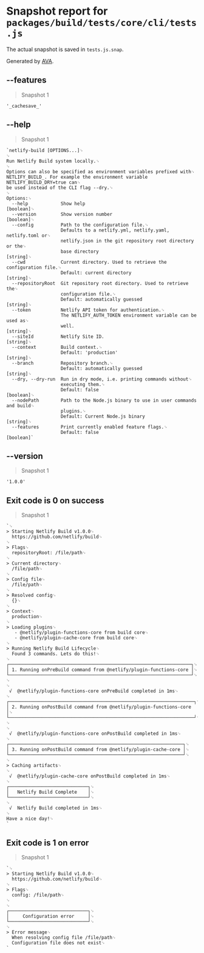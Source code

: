 # Snapshot report for `packages/build/tests/core/cli/tests.js`

The actual snapshot is saved in `tests.js.snap`.

Generated by [AVA](https://ava.li).

## --features

> Snapshot 1

    '_cachesave_'

## --help

> Snapshot 1

    `netlify-build [OPTIONS...]␊
    ␊
    Run Netlify Build system locally.␊
    ␊
    Options can also be specified as environment variables prefixed with␊
    NETLIFY_BUILD_. For example the environment variable NETLIFY_BUILD_DRY=true can␊
    be used instead of the CLI flag --dry.␊
    ␊
    Options:␊
      --help            Show help                                          [boolean]␊
      --version         Show version number                                [boolean]␊
      --config          Path to the configuration file.␊
                        Defaults to a netlify.yml, netlify.yaml, netlify.toml or␊
                        netlify.json in the git repository root directory or the␊
                        base directory                                      [string]␊
      --cwd             Current directory. Used to retrieve the configuration file.␊
                        Default: current directory                          [string]␊
      --repositoryRoot  Git repository root directory. Used to retrieve the␊
                        configuration file.␊
                        Default: automatically guessed                      [string]␊
      --token           Netlify API token for authentication.␊
                        The NETLIFY_AUTH_TOKEN environment variable can be used as␊
                        well.                                               [string]␊
      --siteId          Netlify Site ID.                                    [string]␊
      --context         Build context.␊
                        Default: 'production'                               [string]␊
      --branch          Repository branch.␊
                        Default: automatically guessed                      [string]␊
      --dry, --dry-run  Run in dry mode, i.e. printing commands without␊
                        executing them.␊
                        Default: false                                     [boolean]␊
      --nodePath        Path to the Node.js binary to use in user commands and build␊
                        plugins.␊
                        Default: Current Node.js binary                     [string]␊
      --features        Print currently enabled feature flags.␊
                        Default: false                                     [boolean]`

## --version

> Snapshot 1

    '1.0.0'

## Exit code is 0 on success

> Snapshot 1

    `␊
    > Starting Netlify Build v1.0.0␊
      https://github.com/netlify/build␊
    ␊
    > Flags␊
      repositoryRoot: /file/path␊
    ␊
    > Current directory␊
      /file/path␊
    ␊
    > Config file␊
      /file/path␊
    ␊
    > Resolved config␊
      {}␊
    ␊
    > Context␊
      production␊
    ␊
    > Loading plugins␊
       - @netlify/plugin-functions-core from build core␊
       - @netlify/plugin-cache-core from build core␊
    ␊
    > Running Netlify Build Lifecycle␊
      Found 3 commands. Lets do this!␊
    ␊
    ┌───────────────────────────────────────────────────────────────────┐␊
    │ 1. Running onPreBuild command from @netlify/plugin-functions-core │␊
    └───────────────────────────────────────────────────────────────────┘␊
    ␊
    ␊
     √  @netlify/plugin-functions-core onPreBuild completed in 1ms␊
    ␊
    ┌────────────────────────────────────────────────────────────────────┐␊
    │ 2. Running onPostBuild command from @netlify/plugin-functions-core │␊
    └────────────────────────────────────────────────────────────────────┘␊
    ␊
    ␊
     √  @netlify/plugin-functions-core onPostBuild completed in 1ms␊
    ␊
    ┌────────────────────────────────────────────────────────────────┐␊
    │ 3. Running onPostBuild command from @netlify/plugin-cache-core │␊
    └────────────────────────────────────────────────────────────────┘␊
    ␊
    > Caching artifacts␊
    ␊
     √  @netlify/plugin-cache-core onPostBuild completed in 1ms␊
    ␊
    ┌─────────────────────────────┐␊
    │   Netlify Build Complete    │␊
    └─────────────────────────────┘␊
    ␊
     √  Netlify Build completed in 1ms␊
    ␊
    Have a nice day!␊
    `

## Exit code is 1 on error

> Snapshot 1

    `␊
    > Starting Netlify Build v1.0.0␊
      https://github.com/netlify/build␊
    ␊
    > Flags␊
      config: /file/path␊
    ␊
    ␊
    ┌─────────────────────────────┐␊
    │     Configuration error     │␊
    └─────────────────────────────┘␊
    ␊
    > Error message␊
      When resolving config file /file/path␊
      Configuration file does not exist␊
    `
